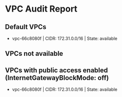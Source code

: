 # VPC Audit Report

## Default VPCs
- vpc-66c8080f | CIDR: 172.31.0.0/16 | State: available

## VPCs not available

## VPCs with public access enabled (InternetGatewayBlockMode: off)
- vpc-66c8080f | CIDR: 172.31.0.0/16 | State: available
